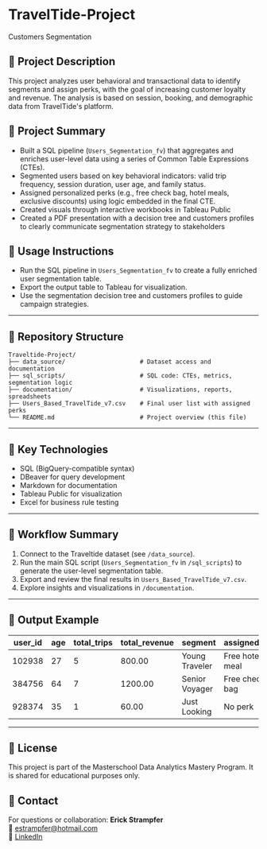 # TravelTide-Project
Customers Segmentation


## 📝 Project Description

This project analyzes user behavioral and transactional data to identify segments and assign perks, with the goal of increasing customer loyalty and revenue. The analysis is based on session, booking, and demographic data from TravelTide's platform.

## 📌 Project Summary

- Built a SQL pipeline (`Users_Segmentation_fv`) that aggregates and enriches user-level data using a series of Common Table Expressions (CTEs).
- Segmented users based on key behavioral indicators: valid trip frequency, session duration, user age, and family status.
- Assigned personalized perks (e.g., free check bag, hotel meals, exclusive discounts) using logic embedded in the final CTE.
- Created visuals through interactive workbooks in Tableau Public
- Created a PDF presentation with a decision tree and customers profiles to clearly communicate segmentation strategy to stakeholders

## 🚀 Usage Instructions

- Run the SQL pipeline in `Users_Segmentation_fv` to create a fully enriched user segmentation table.
- Export the output table to Tableau for visualization.
- Use the segmentation decision tree and customers profiles to guide campaign strategies.

---

## 📁 Repository Structure

```plaintext
Traveltide-Project/
├── data_source/                     # Dataset access and documentation
├── sql_scripts/                     # SQL code: CTEs, metrics, segmentation logic
├── documentation/                   # Visualizations, reports, spreadsheets
├── Users_Based_TravelTide_v7.csv    # Final user list with assigned perks
└── README.md                        # Project overview (this file)
```

---

## 🧠 Key Technologies

- SQL (BigQuery-compatible syntax)
- DBeaver for query development
- Markdown for documentation
- Tableau Public for visualization
- Excel for business rule testing

---

## 🧱 Workflow Summary

1. Connect to the Traveltide dataset (see `/data_source`).
2. Run the main SQL script (`Users_Segmentation_fv` in `/sql_scripts`) to generate the user-level segmentation table.
3. Export and review the final results in `Users_Based_TravelTide_v7.csv`.
4. Explore insights and visualizations in `/documentation`.

---

## 🎯 Output Example

| user_id | age | total_trips | total_revenue | segment        | assigned_perk        |
|---------|-----|-------------|----------------|----------------|-----------------------|
| 102938  | 27  | 5           | 800.00         | Young Traveler | Free hotel meal       |
| 384756  | 64  | 7           | 1200.00        | Senior Voyager | Free checked bag      |
| 928374  | 35  | 1           | 60.00          | Just Looking   | No perk               |

---

## 📄 License

This project is part of the Masterschool Data Analytics Mastery Program. It is shared for educational purposes only.

## 📢 Contact

For questions or collaboration:
**Erick Strampfer**  
📧 estrampfer@hotmail.com  
🔗 [LinkedIn](https://www.linkedin.com/in/erick-strampfer-monje)

